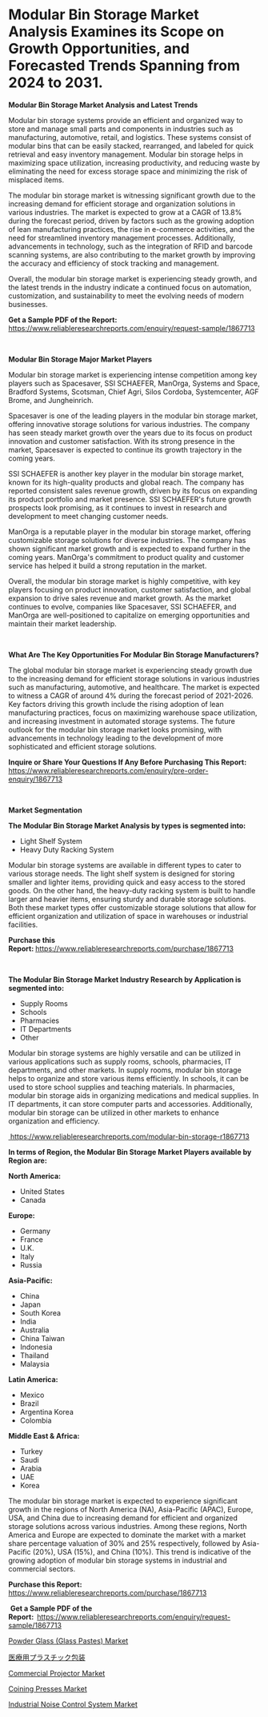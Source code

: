 <p><h1>Modular Bin Storage Market Analysis Examines its Scope on Growth Opportunities, and Forecasted Trends Spanning from 2024 to 2031.</h1></p><p><strong>Modular Bin Storage Market Analysis and Latest Trends</strong></p>
<p><p>Modular bin storage systems provide an efficient and organized way to store and manage small parts and components in industries such as manufacturing, automotive, retail, and logistics. These systems consist of modular bins that can be easily stacked, rearranged, and labeled for quick retrieval and easy inventory management. Modular bin storage helps in maximizing space utilization, increasing productivity, and reducing waste by eliminating the need for excess storage space and minimizing the risk of misplaced items.</p><p>The modular bin storage market is witnessing significant growth due to the increasing demand for efficient storage and organization solutions in various industries. The market is expected to grow at a CAGR of 13.8% during the forecast period, driven by factors such as the growing adoption of lean manufacturing practices, the rise in e-commerce activities, and the need for streamlined inventory management processes. Additionally, advancements in technology, such as the integration of RFID and barcode scanning systems, are also contributing to the market growth by improving the accuracy and efficiency of stock tracking and management.</p><p>Overall, the modular bin storage market is experiencing steady growth, and the latest trends in the industry indicate a continued focus on automation, customization, and sustainability to meet the evolving needs of modern businesses.</p></p>
<p><strong>Get a Sample PDF of the Report:&nbsp;</strong> <a href="https://www.reliableresearchreports.com/enquiry/request-sample/1867713">https://www.reliableresearchreports.com/enquiry/request-sample/1867713</a></p>
<p>&nbsp;</p>
<p><strong>Modular Bin Storage Major Market Players</strong></p>
<p><p>Modular bin storage market is experiencing intense competition among key players such as Spacesaver, SSI SCHAEFER, ManOrga, Systems and Space, Bradford Systems, Scotsman, Chief Agri, Silos Cordoba, Systemcenter, AGF Brome, and Jungheinrich. </p><p>Spacesaver is one of the leading players in the modular bin storage market, offering innovative storage solutions for various industries. The company has seen steady market growth over the years due to its focus on product innovation and customer satisfaction. With its strong presence in the market, Spacesaver is expected to continue its growth trajectory in the coming years.</p><p>SSI SCHAEFER is another key player in the modular bin storage market, known for its high-quality products and global reach. The company has reported consistent sales revenue growth, driven by its focus on expanding its product portfolio and market presence. SSI SCHAEFER's future growth prospects look promising, as it continues to invest in research and development to meet changing customer needs.</p><p>ManOrga is a reputable player in the modular bin storage market, offering customizable storage solutions for diverse industries. The company has shown significant market growth and is expected to expand further in the coming years. ManOrga's commitment to product quality and customer service has helped it build a strong reputation in the market.</p><p>Overall, the modular bin storage market is highly competitive, with key players focusing on product innovation, customer satisfaction, and global expansion to drive sales revenue and market growth. As the market continues to evolve, companies like Spacesaver, SSI SCHAEFER, and ManOrga are well-positioned to capitalize on emerging opportunities and maintain their market leadership.</p></p>
<p>&nbsp;</p>
<p><strong>What Are The Key Opportunities For Modular Bin Storage Manufacturers?</strong></p>
<p><p>The global modular bin storage market is experiencing steady growth due to the increasing demand for efficient storage solutions in various industries such as manufacturing, automotive, and healthcare. The market is expected to witness a CAGR of around 4% during the forecast period of 2021-2026. Key factors driving this growth include the rising adoption of lean manufacturing practices, focus on maximizing warehouse space utilization, and increasing investment in automated storage systems. The future outlook for the modular bin storage market looks promising, with advancements in technology leading to the development of more sophisticated and efficient storage solutions.</p></p>
<p><strong>Inquire or Share Your Questions If Any Before Purchasing This Report:</strong> <a href="https://www.reliableresearchreports.com/enquiry/pre-order-enquiry/1867713">https://www.reliableresearchreports.com/enquiry/pre-order-enquiry/1867713</a></p>
<p>&nbsp;</p>
<p><strong>Market Segmentation</strong></p>
<p><strong>The Modular Bin Storage Market Analysis by types is segmented into:</strong></p>
<p><ul><li>Light Shelf System</li><li>Heavy Duty Racking System</li></ul></p>
<p><p>Modular bin storage systems are available in different types to cater to various storage needs. The light shelf system is designed for storing smaller and lighter items, providing quick and easy access to the stored goods. On the other hand, the heavy-duty racking system is built to handle larger and heavier items, ensuring sturdy and durable storage solutions. Both these market types offer customizable storage solutions that allow for efficient organization and utilization of space in warehouses or industrial facilities.</p></p>
<p><strong>Purchase this Report:&nbsp;</strong><a href="https://www.reliableresearchreports.com/purchase/1867713">https://www.reliableresearchreports.com/purchase/1867713</a></p>
<p>&nbsp;</p>
<p><strong>The Modular Bin Storage Market Industry Research by Application is segmented into:</strong></p>
<p><ul><li>Supply Rooms</li><li>Schools</li><li>Pharmacies</li><li>IT Departments</li><li>Other</li></ul></p>
<p><p>Modular bin storage systems are highly versatile and can be utilized in various applications such as supply rooms, schools, pharmacies, IT departments, and other markets. In supply rooms, modular bin storage helps to organize and store various items efficiently. In schools, it can be used to store school supplies and teaching materials. In pharmacies, modular bin storage aids in organizing medications and medical supplies. In IT departments, it can store computer parts and accessories. Additionally, modular bin storage can be utilized in other markets to enhance organization and efficiency.</p></p>
<p><a href="https://www.reliableresearchreports.com/modular-bin-storage-r1867713">&nbsp;https://www.reliableresearchreports.com/modular-bin-storage-r1867713</a></p>
<p><strong>In terms of Region, the Modular Bin Storage Market Players available by Region are:</strong></p>
<p>
    <p> <strong> North America: </strong>
        <ul>
            <li>United States</li>
            <li>Canada</li>
        </ul>
        </p> 
    <p> <strong> Europe: </strong>
        <ul>
            <li>Germany</li>
            <li>France</li>
            <li>U.K.</li>
            <li>Italy</li>
            <li>Russia</li>
        </ul>
        </p> 
    <p> <strong> Asia-Pacific: </strong>
        <ul>
            <li>China</li>
            <li>Japan</li>
            <li>South Korea</li>
            <li>India</li>
            <li>Australia</li>
            <li>China Taiwan</li>
            <li>Indonesia</li>
            <li>Thailand</li>
            <li>Malaysia</li>
        </ul>
        </p> 
    <p> <strong> Latin America: </strong>
        <ul>
            <li>Mexico</li>
            <li>Brazil</li>
            <li>Argentina Korea</li>
            <li>Colombia</li>
        </ul>
        </p> 
    <p> <strong> Middle East & Africa: </strong>
        <ul>
            <li>Turkey</li>
            <li>Saudi</li>
            <li>Arabia</li>
            <li>UAE</li>
            <li>Korea</li>
        </ul>
    </p>
    </p>
<p><p>The modular bin storage market is expected to experience significant growth in the regions of North America (NA), Asia-Pacific (APAC), Europe, USA, and China due to increasing demand for efficient and organized storage solutions across various industries. Among these regions, North America and Europe are expected to dominate the market with a market share percentage valuation of 30% and 25% respectively, followed by Asia-Pacific (20%), USA (15%), and China (10%). This trend is indicative of the growing adoption of modular bin storage systems in industrial and commercial sectors.</p></p>
<p><strong>Purchase this Report: </strong><a href="https://www.reliableresearchreports.com/purchase/1867713">https://www.reliableresearchreports.com/purchase/1867713</a></p>
<p>&nbsp;<strong>Get a Sample PDF of the Report:&nbsp;&nbsp;</strong><a href="https://www.reliableresearchreports.com/enquiry/request-sample/1867713">https://www.reliableresearchreports.com/enquiry/request-sample/1867713</a></p>
<p><strong></strong></p>
<p><p><a href="https://medium.com/@akshatreportprime/powder-glass-glass-pastes-market-global-market-share-and-ranking-overall-sales-and-demand-0e9603d5433f">Powder Glass (Glass Pastes) Market</a></p><p><a href="https://medium.com/@camron674/%E5%8C%BB%E7%99%82%E7%94%A8%E3%83%97%E3%83%A9%E3%82%B9%E3%83%81%E3%83%83%E3%82%AF%E5%8C%85%E8%A3%85%E5%B8%82%E5%A0%B4%E3%81%AE%E8%AA%BF%E6%9F%BB%E3%81%8A%E3%82%88%E3%81%B3%E7%94%A3%E6%A5%AD%E3%81%AE%E9%80%B2%E5%8C%96-2031%E5%B9%B4%E3%81%BE%E3%81%A7%E3%81%AE%E4%BA%88%E6%B8%AC-c7618ca837b3">医療用プラスチック包装</a></p><p><a href="https://www.linkedin.com/pulse/global-commercial-projector-market-focus-application-end-use-ovhyc?trackingId=Aj2m9uiyQZG%2F3p%2B%2BLV42sw%3D%3D">Commercial Projector Market</a></p><p><a href="https://github.com/provorikovar/Market-Research-Report-List-5/blob/main/coining-presses-market.md">Coining Presses Market</a></p><p><a href="https://issuu.com/reportprime-2/docs/industrial-noise-control-system-market-size-2030.p">Industrial Noise Control System Market</a></p></p>